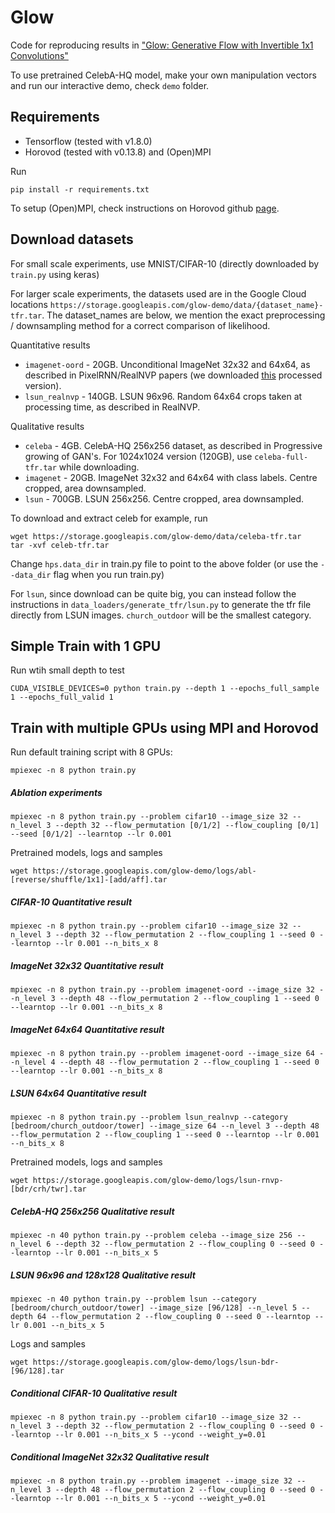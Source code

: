 # Glow

Code for reproducing results in ["Glow: Generative Flow with Invertible 1x1 Convolutions"](https://d4mucfpksywv.cloudfront.net/research-covers/glow/paper/glow.pdf)

To use pretrained CelebA-HQ model, make your own manipulation vectors and run our interactive demo, check `demo` folder.

## Requirements

 - Tensorflow (tested with v1.8.0)
 - Horovod (tested with v0.13.8) and (Open)MPI

Run
```
pip install -r requirements.txt
```

To setup (Open)MPI, check instructions on Horovod github [page](https://github.com/uber/horovod).

## Download datasets
For small scale experiments, use MNIST/CIFAR-10 (directly downloaded by `train.py` using keras)

For larger scale experiments, the datasets used are in the Google Cloud locations `https://storage.googleapis.com/glow-demo/data/{dataset_name}-tfr.tar`. The dataset_names are below, we mention the exact preprocessing / downsampling method for a correct comparison of likelihood.

Quantitative results
- `imagenet-oord` - 20GB. Unconditional ImageNet 32x32 and 64x64, as described in PixelRNN/RealNVP papers (we downloaded [this](http://image-net.org/small/download.php) processed version).
- `lsun_realnvp` - 140GB. LSUN 96x96. Random 64x64 crops taken at processing time, as described in RealNVP.

Qualitative results
- `celeba` - 4GB. CelebA-HQ 256x256 dataset, as described in Progressive growing of GAN's. For 1024x1024 version (120GB), use `celeba-full-tfr.tar` while downloading.
- `imagenet` - 20GB. ImageNet 32x32 and 64x64 with class labels. Centre cropped, area downsampled.
- `lsun` - 700GB. LSUN 256x256. Centre cropped, area downsampled.

To download and extract celeb for example, run
```
wget https://storage.googleapis.com/glow-demo/data/celeba-tfr.tar
tar -xvf celeb-tfr.tar
```
Change `hps.data_dir` in train.py file to point to the above folder (or use the `--data_dir` flag when you run train.py)

For `lsun`, since download can be quite big, you can instead follow the instructions in `data_loaders/generate_tfr/lsun.py` to generate the tfr file directly from LSUN images. `church_outdoor` will be the smallest category.

## Simple Train with 1 GPU

Run wtih small depth to test
```
CUDA_VISIBLE_DEVICES=0 python train.py --depth 1 --epochs_full_sample 1 --epochs_full_valid 1
```

## Train with multiple GPUs using MPI and Horovod

Run default training script with 8 GPUs:
```
mpiexec -n 8 python train.py
```

##### Ablation experiments

```
mpiexec -n 8 python train.py --problem cifar10 --image_size 32 --n_level 3 --depth 32 --flow_permutation [0/1/2] --flow_coupling [0/1] --seed [0/1/2] --learntop --lr 0.001
```

Pretrained models, logs and samples
```
wget https://storage.googleapis.com/glow-demo/logs/abl-[reverse/shuffle/1x1]-[add/aff].tar
```

##### CIFAR-10 Quantitative result

```
mpiexec -n 8 python train.py --problem cifar10 --image_size 32 --n_level 3 --depth 32 --flow_permutation 2 --flow_coupling 1 --seed 0 --learntop --lr 0.001 --n_bits_x 8
```

##### ImageNet 32x32 Quantitative result

```
mpiexec -n 8 python train.py --problem imagenet-oord --image_size 32 --n_level 3 --depth 48 --flow_permutation 2 --flow_coupling 1 --seed 0 --learntop --lr 0.001 --n_bits_x 8
```

##### ImageNet 64x64 Quantitative result
```
mpiexec -n 8 python train.py --problem imagenet-oord --image_size 64 --n_level 4 --depth 48 --flow_permutation 2 --flow_coupling 1 --seed 0 --learntop --lr 0.001 --n_bits_x 8
```

##### LSUN 64x64 Quantitative result
```
mpiexec -n 8 python train.py --problem lsun_realnvp --category [bedroom/church_outdoor/tower] --image_size 64 --n_level 3 --depth 48 --flow_permutation 2 --flow_coupling 1 --seed 0 --learntop --lr 0.001 --n_bits_x 8
```

Pretrained models, logs and samples
```
wget https://storage.googleapis.com/glow-demo/logs/lsun-rnvp-[bdr/crh/twr].tar
```

##### CelebA-HQ 256x256 Qualitative result

```
mpiexec -n 40 python train.py --problem celeba --image_size 256 --n_level 6 --depth 32 --flow_permutation 2 --flow_coupling 0 --seed 0 --learntop --lr 0.001 --n_bits_x 5
```

##### LSUN 96x96 and 128x128 Qualitative result
```
mpiexec -n 40 python train.py --problem lsun --category [bedroom/church_outdoor/tower] --image_size [96/128] --n_level 5 --depth 64 --flow_permutation 2 --flow_coupling 0 --seed 0 --learntop --lr 0.001 --n_bits_x 5
```

Logs and samples
```
wget https://storage.googleapis.com/glow-demo/logs/lsun-bdr-[96/128].tar
```

##### Conditional CIFAR-10 Qualitative result
```
mpiexec -n 8 python train.py --problem cifar10 --image_size 32 --n_level 3 --depth 32 --flow_permutation 2 --flow_coupling 0 --seed 0 --learntop --lr 0.001 --n_bits_x 5 --ycond --weight_y=0.01
```

##### Conditional ImageNet 32x32 Qualitative result
```
mpiexec -n 8 python train.py --problem imagenet --image_size 32 --n_level 3 --depth 48 --flow_permutation 2 --flow_coupling 0 --seed 0 --learntop --lr 0.001 --n_bits_x 5 --ycond --weight_y=0.01
```
